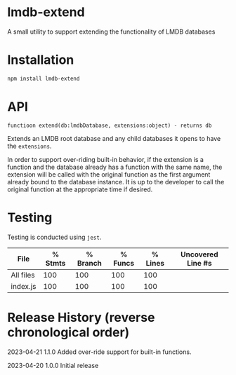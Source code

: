 # lmdb-extend
A small utility to support extending the functionality of LMDB databases

# Installation

```bash
npm install lmdb-extend
```
# API

`functioon extend(db:lmdbDatabase, extensions:object) - returns db`

Extends an LMDB root database and any child databases it opens to have the `extensions`.

In order to support over-riding built-in behavior, if the extension is a function and the database already has a function with the same name, the extension will be called with the original function as the first argument already bound to the database instance. It is up to the developer to call the original function at the appropriate time if desired.

# Testing

Testing is conducted using `jest`.

File      | % Stmts | % Branch | % Funcs | % Lines | Uncovered Line #s
----------|---------|----------|---------|---------|-------------------
All files |     100 |      100 |     100 |     100 |                   
index.js |     100 |      100 |     100 |     100 |


# Release History (reverse chronological order)

2023-04-21 1.1.0 Added over-ride support for built-in functions.

2023-04-20 1.0.0 Initial release

